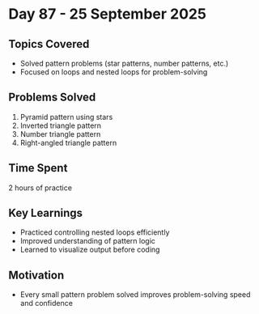 # Day 87 - 25 September 2025 

## Topics Covered
- Solved pattern problems (star patterns, number patterns, etc.)
- Focused on loops and nested loops for problem-solving

## Problems Solved
1. Pyramid pattern using stars
2. Inverted triangle pattern
3. Number triangle pattern
4. Right-angled triangle pattern

## Time Spent
 2 hours of practice

## Key Learnings
- Practiced controlling nested loops efficiently
- Improved understanding of pattern logic
- Learned to visualize output before coding

## Motivation
- Every small pattern problem solved improves problem-solving speed and confidence

